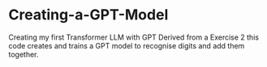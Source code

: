 # Creating-a-GPT-Model
Creating my first Transformer LLM with GPT
Derived from a Exercise 2 this code creates and trains a GPT model to recognise digits and add them together.
